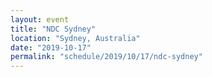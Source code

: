 ```yaml
---
layout: event
title: "NDC Sydney"
location: "Sydney, Australia"
date: "2019-10-17"
permalink: "schedule/2019/10/17/ndc-sydney"
---
```

